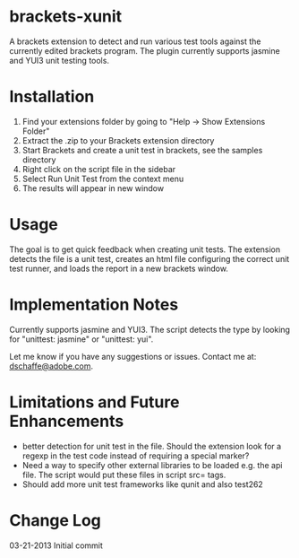 brackets-xunit
===========

A brackets extension to detect and run various test tools against the currently edited brackets program.  The plugin
currently supports jasmine and YUI3 unit testing tools.

Installation
===========

1. Find your extensions folder by going to "Help -> Show Extensions Folder"
2. Extract the .zip to your Brackets extension directory
3. Start Brackets and create a unit test in brackets, see the samples directory 
4. Right click on the script file in the sidebar
5. Select Run Unit Test from the context menu
6. The results will appear in new window

Usage
=====

The goal is to get quick feedback when creating unit tests.  The extension detects the file is a unit test, creates an html
file configuring the correct unit test runner, and loads the report in a new brackets window.  

Implementation Notes
============

Currently supports jasmine and YUI3.  The script detects the type by looking for "unittest: jasmine" or "unittest: yui".  

Let me know if you have any suggestions or issues.  Contact me at: dschaffe@adobe.com.

Limitations and Future Enhancements
============

* better detection for unit test in the file.  Should the extension look for a regexp in the test code instead of requiring a special marker?
* Need a way to specify other external libraries to be loaded e.g. the api file.  The script would put these files in script src= tags.
* Should add more unit test frameworks like qunit and also test262

Change Log
=========

03-21-2013 Initial commit
